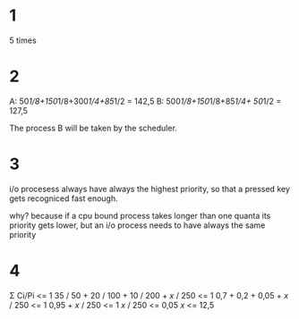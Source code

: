 # 1
5 times

# 2
A: 50*1/8+150*1/8+300*1/4+85*1/2 = 142,5
B: 500*1/8+150*1/8+85*1/4+ 50*1/2 = 127,5

The process B will be taken by the scheduler.

# 3
i/o procesess always have always the highest priority, so that a pressed key gets recogniced fast enough.

why? because if a cpu bound process takes longer than one quanta its priority gets lower, but an i/o process needs to have always the same priority

# 4
Σ Ci/Pi <= 1
35 / 50 + 20 / 100 + 10 / 200 + $x$ / 250 <= 1
0,7 + 0,2 + 0,05 + $x$ / 250 <= 1
0,95 + $x$ / 250 <= 1
$x$ / 250 <= 0,05
$x$ <= 12,5
